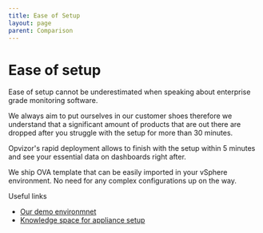 ```yaml
---
title: Ease of Setup
layout: page
parent: Comparison
---
```


# Ease of setup

Ease of setup cannot be underestimated when speaking about enterprise grade monitoring software.

We always aim to put ourselves in our customer shoes therefore we understand that a significant amount of products that are out there are dropped after you struggle with the setup for more than 30 minutes.

Opvizor's rapid deployment allows to finish with the setup within 5 minutes and see your essential data on dashboards right after.

We ship OVA template that can be easily imported in your vSphere environment. No need for any complex configurations up on the way.

Useful links

- [Our demo environmnet](https://demoml.codenotary.io/)
- [Knowledge space for appliance setup](https://codenotary.freshdesk.com/support/solutions/articles/202000019261-installing-the-virtual-appliance)
